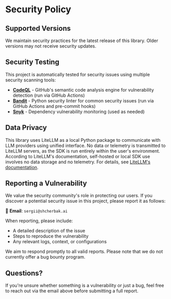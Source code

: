 # Security Policy


## Supported Versions

We maintain security practices for the latest release of this library. Older versions may not receive security updates.


## Security Testing

This project is automatically tested for security issues using multiple security scanning tools:

- **[CodeQL](https://codeql.github.com/)** - GitHub's semantic code analysis engine for vulnerability detection (run via GitHub Actions)
- **[Bandit](https://github.com/PyCQA/bandit)** - Python security linter for common security issues (run via GitHub Actions and pre-commit hooks)
- **[Snyk](https://snyk.io)** - Dependency vulnerability monitoring (used as needed)


## Data Privacy

This library uses LiteLLM as a local Python package to communicate with LLM providers using unified interface. No data or telemetry is transmitted to LiteLLM servers, as the SDK is run entirely within the user's environment. According to LiteLLM's documentation, self-hosted or local SDK use involves no data storage and no telemetry. For details, see [LiteLLM's documentation](https://docs.litellm.ai/docs/data_security).


## Reporting a Vulnerability

We value the security community's role in protecting our users. If you discover a potential security issue in this project, please report it as follows:

📧 **Email**: `sergii@shcherbak.ai`

When reporting, please include:
- A detailed description of the issue
- Steps to reproduce the vulnerability
- Any relevant logs, context, or configurations

We aim to respond promptly to all valid reports. Please note that we do not currently offer a bug bounty program.


## Questions?

If you're unsure whether something is a vulnerability or just a bug, feel free to reach out via the email above before submitting a full report.
